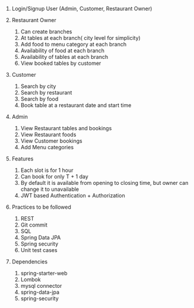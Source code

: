 1. Login/Signup User (Admin, Customer, Restaurant Owner)

2. Restaurant Owner
	1. Can create branches
	2. At tables at each branch( city level for simplicity)
	3. Add food to menu category at each branch
	4. Availability of food at each branch
	5. Availability of tables at each branch
	6. View booked tables by customer

3. Customer 
	1. Search by city
	2. Search by restaurant
	3. Search by food
	4. Book table at a restaurant date and start time
	
4. Admin
	1. View Restaurant tables and bookings
	2. View Restaurant foods
	3. View Customer bookings
	4. Add Menu categories

5. Features
	1. Each slot is for 1 hour
	2. Can book for only T + 1 day
	3. By default it is available from opening to closing time,
		but owner can change it to unavailable
	4. JWT based Authentication + Authorization

6. Practices to be followed
	1. REST
	2. Git commit
	3. SQL 
	4. Spring Data JPA
	5. Spring security
	6. Unit test cases

7. Dependencies
 	1. spring-starter-web
	2. Lombok
	3. mysql connector 
	4. spring-data-jpa
	5. spring-security


	
